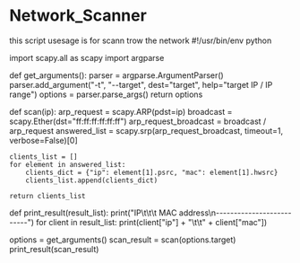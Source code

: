 # Network_Scanner
this script  usesage is for scann trow the network 
#!/usr/bin/env python

import scapy.all as scapy
import argparse

def get_arguments():
    parser = argparse.ArgumentParser()
    parser.add_argument("-t", "--target", dest="target", help="target IP / IP range")
    options = parser.parse_args()
    return options

def scan(ip):
    arp_request = scapy.ARP(pdst=ip)
    broadcast = scapy.Ether(dst="ff:ff:ff:ff:ff:ff")
    arp_request_broadcast = broadcast / arp_request
    answered_list = scapy.srp(arp_request_broadcast, timeout=1, verbose=False)[0]

    clients_list = []
    for element in answered_list:
        clients_dict = {"ip": element[1].psrc, "mac": element[1].hwsrc}
        clients_list.append(clients_dict)

    return clients_list

def print_result(result_list):
    print("IP\t\t\t MAC address\n--------------------------")
    for client in result_list:
        print(client["ip"] + "\t\t" + client["mac"])

options = get_arguments()
scan_result = scan(options.target)
print_result(scan_result)
